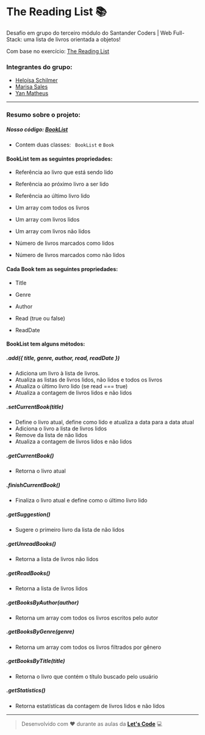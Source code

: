# The Reading List :books:

Desafio em grupo do terceiro módulo do Santander Coders | Web Full-Stack: uma lista de livros orientada a objetos!

Com base no exercício: [The Reading List](https://github.com/gSchool/JS-Intro-OOP-Exercises)

### Integrantes do grupo:

- [Heloísa Schilmer](https://github.com/BluedHat)
- [Marisa Sales](https://github.com/marisasales)
- [Yan Matheus](https://github.com/yanvr)

---

### Resumo sobre o projeto:

##### Nosso código: [BookList](https://github.com/marisasales/Santander-Coders-Modulo-3/blob/master/booklist.js)

- Contem duas classes: ``` BookList``` e ```Book```

#### BookList tem as seguintes propriedades:

- Referência ao livro que está sendo lido
- Referência ao próximo livro a ser lido
- Referência ao último livro lido
- Um array com todos os livros
- Um array com livros lidos
- Um array com livros não lidos

- Número de livros marcados como lidos

- Número de livros marcados como não lidos

#### Cada Book tem as seguintes propriedades:

- Title

- Genre

- Author

- Read (true ou false)

- ReadDate

#### BookList tem alguns métodos:

##### .add({ *title*, *genre*, *author*, *read*, *readDate* })

- Adiciona um livro à lista de livros.
- Atualiza as listas de livros lidos, não lidos e todos os livros
- Atualiza o último livro lido (se read === true)
- Atualiza a contagem de livros lidos e não lidos

##### .setCurrentBook(*title*)

- Define o livro atual, define como lido e atualiza a data para a data atual
- Adiciona o livro a lista de livros lidos
- Remove da lista de não lidos
- Atualiza a contagem de livros lidos e não lidos

##### .getCurrentBook()

- Retorna o livro atual

##### .finishCurrentBook()

- Finaliza o livro atual e define como o último livro lido

##### .getSuggestion()

- Sugere o primeiro livro da lista de não lidos

##### .getUnreadBooks()

- Retorna a lista de livros não lidos

##### .getReadBooks()

- Retorna a lista de livros lidos

##### .getBooksByAuthor(*author*)

- Retorna um array com todos os livros escritos pelo autor

##### .getBooksByGenre(*genre*)

- Retorna um array com todos os livros filtrados por gênero

##### .getBooksByTitle(*title*)

- Retorna o livro que contém o título buscado pelo usuário

##### .getStatistics()

- Retorna estatísticas da contagem de livros lidos e não lidos

---


> Desenvolvido com ❤️ durante as aulas da **[Let's Code](https://letscode.com.br/)** :computer:


